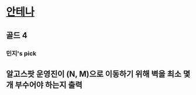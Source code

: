# [안테나](https://www.acmicpc.net/problem/18310)

## 골드 4
### 민지's pick

## 알고스팟 운영진이 (N, M)으로 이동하기 위해 벽을 최소 몇 개 부수어야 하는지 출력
